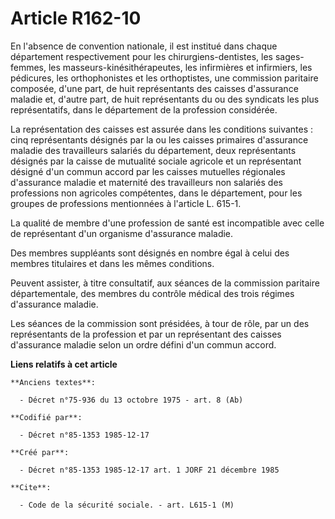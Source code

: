 # Article R162-10

En l'absence de convention nationale, il est institué dans chaque département respectivement pour les chirurgiens-dentistes,
les sages-femmes, les masseurs-kinésithérapeutes, les infirmières et infirmiers, les pédicures, les orthophonistes et les
orthoptistes, une commission paritaire composée, d'une part, de huit représentants des caisses d'assurance maladie et,
d'autre part, de huit représentants du ou des syndicats les plus représentatifs, dans le département de la profession
considérée. 

La représentation des caisses est assurée dans les conditions suivantes : cinq représentants désignés par la ou les caisses
primaires d'assurance maladie des travailleurs salariés du département, deux représentants désignés par la caisse de
mutualité sociale agricole et un représentant désigné d'un commun accord par les caisses mutuelles régionales d'assurance
maladie et maternité des travailleurs non salariés des professions non agricoles compétentes, dans le département, pour les
groupes de professions mentionnées à l'article L. 615-1. 

La qualité de membre d'une profession de santé est incompatible avec celle de représentant d'un organisme d'assurance
maladie. 

Des membres suppléants sont désignés en nombre égal à celui des membres titulaires et dans les mêmes conditions. 

Peuvent assister, à titre consultatif, aux séances de la commission paritaire départementale, des membres du contrôle médical
des trois régimes d'assurance maladie. 

Les séances de la commission sont présidées, à tour de rôle, par un des représentants de la profession et par un représentant
des caisses d'assurance maladie selon un ordre défini d'un commun accord.

**Liens relatifs à cet article**

	**Anciens textes**:

	  - Décret n°75-936 du 13 octobre 1975 - art. 8 (Ab)

	**Codifié par**:

	  - Décret n°85-1353 1985-12-17

	**Créé par**:

	  - Décret n°85-1353 1985-12-17 art. 1 JORF 21 décembre 1985

	**Cite**:

	  - Code de la sécurité sociale. - art. L615-1 (M)
